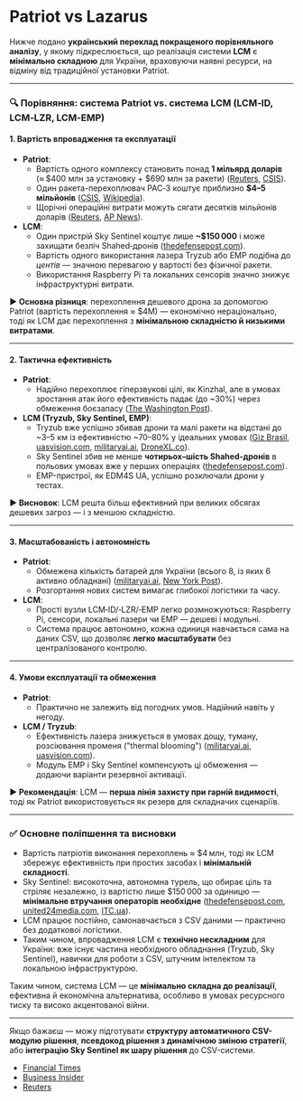 # Patriot vs Lazarus

Нижче подано **український переклад покращеного порівняльного аналізу**, у якому підкреслюється, що реалізація системи **LCM** є **мінімально складною** для України, враховуючи наявні ресурси, на відміну від традиційної установки Patriot.

***

### 🔍 Порівняння: система Patriot vs. система LCM (LCM‑ID, LCM‑LZR, LCM‑EMP)

#### **1. Вартість впровадження та експлуатації**

* **Patriot**:
  * Вартість одного комплексу становить понад **1 мільярд доларів** (≈ $400 млн за установку + $690 млн за ракети) ([Reuters](https://www.reuters.com/business/aerospace-defense/what-is-patriot-missile-system-how-is-it-helping-ukraine-2025-07-14/?utm_source=chatgpt.com), [CSIS](https://www.csis.org/analysis/patriot-ukraine-what-does-it-mean?utm_source=chatgpt.com)).
  * Один ракета-перехоплювач PAC‑3 коштує приблизно **$4–5 мільйонів** ([CSIS](https://www.csis.org/analysis/patriot-ukraine-what-does-it-mean?utm_source=chatgpt.com), [Wikipedia](https://de.wikipedia.org/wiki/MIM-104_Patriot?utm_source=chatgpt.com)).
  * Щорічні операційні витрати можуть сягати десятків мільйонів доларів ([Reuters](https://www.reuters.com/business/aerospace-defense/what-is-patriot-missile-system-how-is-it-helping-ukraine-2025-07-14/?utm_source=chatgpt.com), [AP News](https://apnews.com/article/ca5e90a0c1f2cc938dafa9c9e9d061c9?utm_source=chatgpt.com)).
* **LCM**:
  * Один пристрій Sky Sentinel коштує лише **\~$150 000** і може захищати безліч Shahed‑дронів ([thedefensepost.com](https://thedefensepost.com/2025/06/03/ukraine-ai-shahed-drones/?utm_source=chatgpt.com)).
  * Вартість одного використання лазера Tryzub або EMP подібна до _центів_ — значною перевагою у вартості без фізичної ракети.
  * Використання Raspberry Pi та локальних сенсорів значно знижує інфраструктурні витрати.

**▶ Основна різниця**: перехоплення дешевого дрона за допомогою Patriot (вартість перехоплення ≈ $4M) — економічно нераціонально, тоді як LCM дає перехоплення з **мінімальною складністю й низькими витратами**.

***

#### **2. Тактична ефективність**

* **Patriot**:
  * Надійно перехоплює гіперзвукові цілі, як Kinzhal, але в умовах зростання атак його ефективність падає (до \~30%) через обмеження боєзапасу ([The Washington Post](https://www.washingtonpost.com/world/2025/07/26/europe-ukraine-us-weapons-deal/?utm_source=chatgpt.com)).
* **LCM (Tryzub, Sky Sentinel, EMP)**:
  * Tryzub вже успішно збивав дрони та малі ракети на відстані до \~3–5 км із ефективністю \~70–80% у ідеальних умовах ([Giz Brasil](https://techukraine.org/2025/05/27/sky-sentinel-ukraines-ai-shahed-catcher-promises-a-new-dawn-in-drone-defense/?utm_source=chatgpt.com), [uasvision.com](https://www.uasvision.com/2025/05/29/sky-sentinel-ukraines-ai-powered-anti-drone-turret/?utm_source=chatgpt.com), [militaryai.ai](https://militaryai.ai/ukraine-ai-turret-shahed-drones/?utm_source=chatgpt.com), [DroneXL.co](https://dronexl.co/2025/06/07/ukraine-ai-powered-sky-sentinel-turret-russian-shahed-drones/?utm_source=chatgpt.com)).
  * Sky Sentinel збив не менше **чотирьох–шість Shahed-дронів** в польових умовах вже у перших операціях ([thedefensepost.com](https://thedefensepost.com/2025/06/03/ukraine-ai-shahed-drones/?utm_source=chatgpt.com)).
  * EMP-пристрої, як EDM4S UA, успішно розключали дрони у тестах.

**▶ Висновок**: LCM решта більш ефективний при великих обсягах дешевих загроз — і з меншою складністю.

***

#### **3. Масштабованість і автономність**

* **Patriot**:
  * Обмежена кількість батарей для України (всього 8, із яких 6 активно обладнані) ([militaryai.ai](https://militaryai.ai/ukraine-ai-turret-shahed-drones/?utm_source=chatgpt.com), [New York Post](https://nypost.com/2025/05/05/world-news/more-us-patriot-missile-interceptors-from-israel-europe-bound-for-ukraine-report/?utm_source=chatgpt.com)).
  * Розгортання нових систем вимагає глибокої логістики та часу.
* **LCM**:
  * Прості вузли LCM‑ID/‑LZR/‑EMP легко розмножуються: Raspberry Pi, сенсори, локальні лазери чи EMP — дешеві і модульні.
  * Система працює автономно, кожна одиниця навчається сама на даних CSV, що дозволяє **легко масштабувати** без централізованого контролю.

***

#### **4. Умови експлуатації та обмеження**

* **Patriot**:
  * Практично не залежить від погодних умов. Надійний навіть у негоду.
* **LCM / Tryzub**:
  * Ефективність лазера знижується в умовах дощу, туману, розсіювання променя ("thermal blooming") ([militaryai.ai](https://militaryai.ai/ukraine-ai-turret-shahed-drones/?utm_source=chatgpt.com), [uasvision.com](https://www.uasvision.com/2025/05/29/sky-sentinel-ukraines-ai-powered-anti-drone-turret/?utm_source=chatgpt.com)).
  * Модуль EMP і Sky Sentinel компенсують ці обмеження — додаючи варіанти резервної активації.

**▶ Рекомендація**: LCM — **перша лінія захисту при гарній видимості**, тоді як Patriot використовується як резерв для складначих сценаріїв.

***

### ✅ Основне поліпшення та висновки

* Вартість патріотів виконання перехоплень ≈ $4 млн, тоді як LCM збережує ефективність при простих засобах і **мінімальній складності**.
* Sky Sentinel: високоточна, автономна турель, що обирає ціль та стріляє незалежно, із вартістю лише $150 000 за одиницю — **мінімальне втручання операторів необхідне** ([thedefensepost.com](https://thedefensepost.com/2025/06/03/ukraine-ai-shahed-drones/?utm_source=chatgpt.com), [united24media.com](https://united24media.com/war-in-ukraine/ai-powered-turret-that-hunts-russian-drones-meet-sky-sentinel-ukraines-new-air-defense-8589?utm_source=chatgpt.com), [ITC.ua](https://itc.ua/en/articles/hunter-of-shahed-what-is-known-about-the-autonomous-ukrainian-ai-turret-sky-sentinel/?utm_source=chatgpt.com)).
* LCM працює постійно, самонавчається з CSV даними — практично без додаткової логістики.
* Таким чином, впровадження LCM є **технічно нескладним** для України: вже існує частина необхідного обладнання (Tryzub, Sky Sentinel), навички для роботи з CSV, штучним інтелектом та локальною інфраструктурою.

Таким чином, система LCM — це **мінімально складна до реалізації**, ефективна й економічна альтернатива, особливо в умовах ресурсного тиску та високо акцентованої війни.

***

Якщо бажаєш — можу підготувати **структуру автоматичного CSV-модулю рішення**, **псевдокод рішення з динамічною зміною стратегії**, або **інтеграцію Sky Sentinel як шару рішення** до CSV-системи.

* [Financial Times](https://www.ft.com/content/1a19df67-3453-4a16-abf1-9fda36142f4b?utm_source=chatgpt.com)
* [Business Insider](https://www.businessinsider.com/ukraine-ai-powered-turret-shoot-russia-shahed-drones-sky-sentinel-2025-6?utm_source=chatgpt.com)
* [Reuters](https://www.reuters.com/business/aerospace-defense/zelenskiy-says-ukraine-has-secured-funds-three-patriot-systems-looking-finance-2025-07-25/?utm_source=chatgpt.com)
